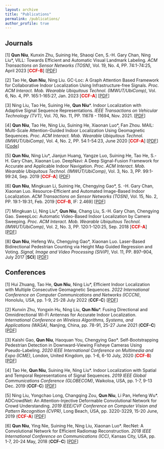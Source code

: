 ```yaml
---
layout: archive
title: "Publications"
permalink: /publications/
author_profile: true
---
```



## Journals

[1] **Qun Niu**, Kunxin Zhu, Suining He, Shaoqi Cen, S.-H. Gary Chan, Ning Liu*, VILL: Towards Efficient and Automatic Visual Landmark Labeling. *ACM Transactions on Sensor Networks (TOSN)*, Vol. 19, No. 4, PP. 74:1-74:25, April 2023 [**<font color="#dd0000">CCF-B</font>**] [[PDF](https://dl.acm.org/doi/10.1145/3580497)]

[2] Tao He, **Qun Niu**, Ning Liu. GC-Loc: A Graph Attention Based Framework for Collaborative Indoor Localization Using Infrastructure-free Signals.  *Proc. ACM Interact. Mob. Wearable Ubiquitous Technol. (IMWUT/UbiComp)*, Vol. 6, No. 4, PP. 165:1-165:27, Jan. 2023 [**<font color="#dd0000">CCF-A</font>**] [[PDF](https://dl.acm.org/doi/abs/10.1145/3569495)]

[3] Ning Liu, Tao He, Suining He, **Qun Niu**\*. Indoor Localization with Adaptive Signal Sequence Representations. *IEEE Transactions on Vehicular Technology (TVT)*, Vol. 70, No. 11, PP. 11678 - 11694, Nov. 2021. [[PDF](https://ieeexplore.ieee.org/document/9541001)]

[4] **Qun Niu**, Tao He, Ning Liu, Suining He, Xiaonan Luo\*, Fan Zhou. MAIL: Multi-Scale Attention-Guided Indoor Localization Using Geomagnetic Sequences.  *Proc. ACM Interact. Mob. Wearable Ubiquitous Technol. (IMWUT/UbiComp)*, Vol. 4, No. 2, PP. 54:1-54:23, June 2020 [**<font color="#dd0000">CCF-A</font>**] [[PDF](https://dl.acm.org/doi/abs/10.1145/3397335)] [[Code](https://github.com/onewalnut/MAIL)]

[5] **Qun Niu**, Ning Liu\*, Jianjun Huang, Yangze Luo, Suining He, Tao He, S.-H. Gary Chan, Xiaonan Luo. DeepNavi: A Deep Signal-Fusion Framework for Accurate and Applicable Indoor Navigation.  *Proc. ACM Interact. Mob. Wearable Ubiquitous Technol. (IMWUT/UbiComp)*, Vol. 3, No. 3, PP. 99:1-99:24, Sep. 2019 [**<font color="#dd0000">CCF-A</font>**] ([PDF](https://dl.acm.org/doi/abs/10.1145/3351257))

[6] **Qun Niu**, Mingkuan Li, Suining He, Chengying Gao\*, S. -H. Gary Chan, Xiaonan Luo. Resource-Efficient and Automated Image-Based Indoor Localization.  *ACM Transactions on Sensor Networks (TOSN)*, Vol. 15, No. 2, PP. 19:1-19:31, Feb. 2019 [**<font color="#dd0000">CCF-B</font>**, IF: 2.469] [[PDF](https://dl.acm.org/doi/10.1145/3284555)]

[7] Mingkuan Li, Ning Liu\*, **Qun Niu**, Chang Liu, S.-H. Gary Chan, Chengying Gao. SweepLoc: Automatic Video-Based Indoor Localization by Camera Sweeping.  *Proc. ACM Interact. Mob. Wearable Ubiquitous Technol. (IMWUT/UbiComp)*, Vol. 2, No. 3, PP. 120:1-120:25, Sep. 2018 [**<font color="#dd0000">CCF-A</font>**] [[PDF](https://dl.acm.org/doi/10.1145/3264930)]

[8] **Qun Niu**, Hefeng Wu, Chengying Gao\*, Xiaonan Luo. Laser-Based Bidirectional Pedestrian Counting via Height Map Guided Regression and Voting.  *Signal, Image and Video Processing (SIViP)*, Vol. 11, PP. 897–904, July 2017 [**SCI**] [[PDF](https://link.springer.com/article/10.1007/s11760-016-1037-8)]



## Conferences

[1] Hui Zhuang, Tao He, **Qun Niu**, Ning Liu\*, Efficient Indoor Localization with Multiple Consecutive Geomagnetic Sequences. *2022 International Conference on Computer Communications and Networks (ICCCN)*, Honolulu, USA, pp. 1-9, 25-28 July 2022 (**CCF-C**) [[PDF](https://ieeexplore.ieee.org/abstract/document/9868904)]

[2] Kunxin Zhu, Yongxin Hu, Ning Liu, **Qun Niu**\*. Fusing Directional and Omnidirectional Wi-Fi Antennas for Accurate Indoor Localization.
*International Conference on Wireless Algorithms, Systems, and Applications (WASA)*, Nanjing, China, pp. 78-91, 25-27 June 2021 (**CCF-C**) [[PDF](https://link.springer.com/chapter/10.1007/978-3-030-85928-2_7)]

[3] Kaishi Gao, **Qun Niu**, Haoquan You, Chengying Gao\*. Self-Bootstrapping Pedestrian Detection in Downward-Viewing Fisheye Cameras Using Pseudo-Labeling.  *2020 IEEE International Conference on Multimedia and Expo (ICME)*, London, United Kingdom, pp. 1-6, 6-10 July, 2020  (**<font color="#dd0000">CCF-B</font>**) [[PDF](https://ieeexplore.ieee.org/abstract/document/9102923)]

[4] Tao He, **Qun Niu**, Suining He, Ning Liu\*. Indoor Localization with Spatial and Temporal Representations of Signal Sequences.  *2019 IEEE Global Communications Conference (GLOBECOM)*, Waikoloa, USA, pp. 1-7, 9-13 Dec. 2019 (**CCF-C**) [[PDF](https://ieeexplore.ieee.org/abstract/document/9014159)]

[5] Ning Liu, Yongchao Long, Changqing Zou, **Qun Niu**, Li Pan, Hefeng Wu\*. ADCrowdNet: An Attention-Injective Deformable Convolutional Network for Crowd Understanding.  *2019 IEEE/CVF Conference on Computer Vision and Pattern Recognition (CVPR)*, Long Beach, USA, pp. 3220-3229, 15-20 June, 2019 (**<font color="#dd0000">CCF-A</font>**) [[PDF](https://ieeexplore.ieee.org/document/8953548)]

[6] **Qun Niu**, Ying Nie, Suining He, Ning Liu, Xiaonan Luo\*. RecNet: A Convolutional Network for Efficient Radiomap Reconstruction.  *2018 IEEE International Conference on Communications (ICC)*, Kansas City, USA, pp. 1-7, 20-24 May, 2018 (**CCF-C**) [[PDF](https://ieeexplore.ieee.org/document/8422971)]
